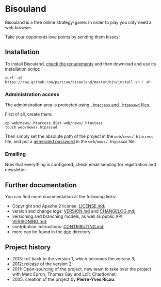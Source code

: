 # Bisouland

Bisouland is a free online strategy-game. In order to play you only need a
web browser.

Take your opponents love points by sending them kisses!

## Installation

To install Bisouland, [check the requirements](doc/02-requirements.md) and then
download and use its installation script:

    curl -sS  https://raw.github.com/pyricau/bisouland/master/bin/install.sh | sh

### Administration access

The administration area is protected using
[`.htaccess` and `.htpasswd` files](http://weavervsworld.com/docs/other/passprotect.html).

First of all, create them:

    cp web/news/.htaccess.dist web/news/.htaccess
    touch web/news/.htpasswd

Then simply set the absolute path of the project in the `web/news/.htaccess`
file, and put a
[generated password](http://www.htaccesstools.com/htpasswd-generator/) in the
`web/news/.htpasswd` file.

### Emailing

Now that everything is configured, check email sending for registration and
newsletter.

## Further documentation

You can find more documentation at the following links:

* Copyright and Apache 2 license: [LICENSE.md](LICENSE.md);
* version and change logs: [VERSION.md](VERSION.md)
  and [CHANGELOG.md](CHANGELOG.md);
* versioning and branching models,
  as well as public API: [VERSIONING.md](VERSIONING.md);
* contribution instructions: [CONTRIBUTING.md](CONTRIBUTING.md);
* more can be found in the [doc](doc) directory.

## Project history

* 2013: roll back to the version 1, which becomes the version 3;
* 2012: release of the version 2;
* 2011: Open-sourcing of the project, new team to take over the project with
  Marc Epron, Thomas Gay and Loïc Chardonnet;
* 2005: creation of the project by **Pierre-Yves Ricau**.
